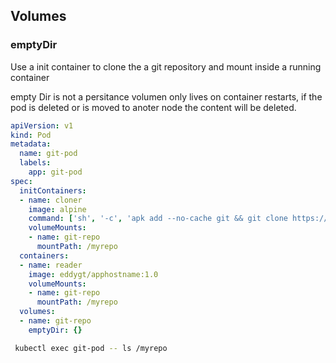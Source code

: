 ## Volumes


### emptyDir

Use a init container to clone the a git repository and mount inside a running container

empty Dir is not a persitance volumen only lives on container restarts, if the pod is deleted
or is moved to anoter node the content will be deleted.


```yaml
apiVersion: v1
kind: Pod
metadata:
  name: git-pod
  labels:
    app: git-pod
spec:
  initContainers:
  - name: cloner
    image: alpine
    command: ['sh', '-c', 'apk add --no-cache git && git clone https://github.com/ehernandez-xk/k8s-study.git /myrepo']
    volumeMounts:
    - name: git-repo
      mountPath: /myrepo
  containers:
  - name: reader
    image: eddygt/apphostname:1.0
    volumeMounts:
    - name: git-repo
      mountPath: /myrepo
  volumes:
  - name: git-repo
    emptyDir: {}
```

```bash
 kubectl exec git-pod -- ls /myrepo
```
